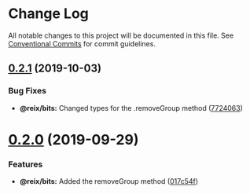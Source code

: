 # Change Log

All notable changes to this project will be documented in this file.
See [Conventional Commits](https://conventionalcommits.org) for commit guidelines.

## [0.2.1](https://github.com/Mateiadrielrafael/reix/compare/@reix/bits@0.2.0...@reix/bits@0.2.1) (2019-10-03)


### Bug Fixes

* **@reix/bits:** Changed types for the .removeGroup method ([7724063](https://github.com/Mateiadrielrafael/reix/commit/7724063))





# [0.2.0](https://github.com/Mateiadrielrafael/reix/compare/@reix/bits@0.1.3...@reix/bits@0.2.0) (2019-09-29)

### Features

-   **@reix/bits:** Added the removeGroup method ([017c54f](https://github.com/Mateiadrielrafael/reix/commit/017c54f))
